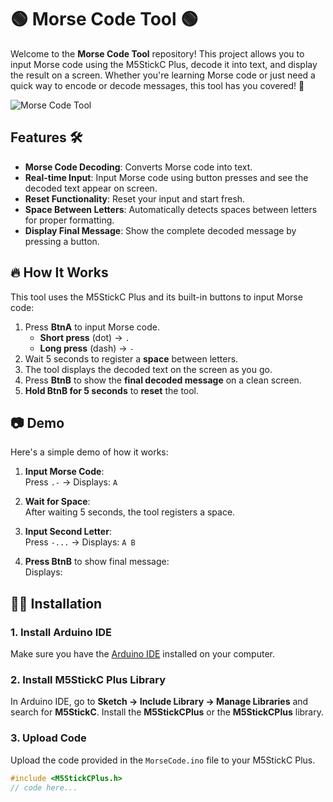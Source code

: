 # 🟢 Morse Code Tool 🟢

Welcome to the **Morse Code Tool** repository! This project allows you to input Morse code using the M5StickC Plus, decode it into text, and display the result on a screen. Whether you're learning Morse code or just need a quick way to encode or decode messages, this tool has you covered! 🚀

![Morse Code Tool](https:placeholderimage.png) <!-- replace-->

## Features 🛠️
- **Morse Code Decoding**: Converts Morse code into text.
- **Real-time Input**: Input Morse code using button presses and see the decoded text appear on screen.
- **Reset Functionality**: Reset your input and start fresh.
- **Space Between Letters**: Automatically detects spaces between letters for proper formatting.
- **Display Final Message**: Show the complete decoded message by pressing a button.
  
## 🔥 How It Works
This tool uses the M5StickC Plus and its built-in buttons to input Morse code:
1. Press **BtnA** to input Morse code.
   - **Short press** (dot) → `.`
   - **Long press** (dash) → `-`
2. Wait 5 seconds to register a **space** between letters.
3. The tool displays the decoded text on the screen as you go.
4. Press **BtnB** to show the **final decoded message** on a clean screen.
5. **Hold BtnB for 5 seconds** to **reset** the tool.

## 📷 Demo
Here's a simple demo of how it works:

1. **Input Morse Code**:  
   Press `.-` → Displays: `A`

2. **Wait for Space**:  
   After waiting 5 seconds, the tool registers a space.

3. **Input Second Letter**:  
   Press `-...` → Displays: `A B`

4. **Press BtnB** to show final message:  
   Displays:  



## 🧑‍💻 Installation

### 1. Install Arduino IDE
Make sure you have the [Arduino IDE](https://www.arduino.cc/en/software) installed on your computer.

### 2. Install M5StickC Plus Library
In Arduino IDE, go to **Sketch → Include Library → Manage Libraries** and search for **M5StickC**. Install the **M5StickCPlus** or the  **M5StickCPlus** library.

### 3. Upload Code
Upload the code provided in the `MorseCode.ino` file to your M5StickC Plus.

```cpp
#include <M5StickCPlus.h>
// code here...
